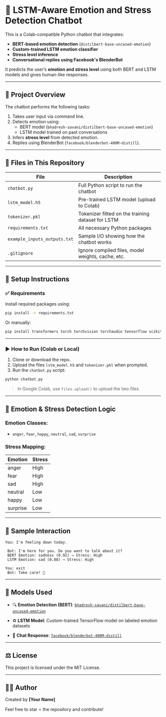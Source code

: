 # 🤖 LSTM-Aware Emotion and Stress Detection Chatbot

This is a Colab-compatible Python chatbot that integrates:

- **BERT-based emotion detection** (`distilbert-base-uncased-emotion`)
- **Custom-trained LSTM emotion classifier**
- **Stress level inference**
- **Conversational replies using Facebook's BlenderBot**

It predicts the user’s **emotion and stress level** using both BERT and LSTM models and gives human-like responses.

---

## 🧠 Project Overview

The chatbot performs the following tasks:

1. Takes user input via command line.
2. Detects emotion using:
   - BERT model (`bhadresh-savani/distilbert-base-uncased-emotion`)
   - LSTM model trained on past conversations
3. Infers **stress level** from detected emotion.
4. Replies using BlenderBot (`facebook/blenderbot-400M-distill`).

---

## 📁 Files in This Repository

| File                         | Description                                       |
| ---------------------------- | ------------------------------------------------- |
| `chatbot.py`                 | Full Python script to run the chatbot             |
| `lstm_model.h5`              | Pre-trained LSTM model (upload to Colab)          |
| `tokenizer.pkl`              | Tokenizer fitted on the training dataset for LSTM |
| `requirements.txt`           | All necessary Python packages                     |
| `example_inputs_outputs.txt` | Sample I/O showing how the chatbot works          |
| `.gitignore`                 | Ignore compiled files, model weights, cache, etc. |

---

## 🚀 Setup Instructions

### ✅ Requirements

Install required packages using:

```bash
pip install -r requirements.txt
```

Or manually:

```bash
pip install transformers torch torchvision torchaudio tensorflow scikit-learn
```

---

### ▶️ How to Run (Colab or Local)

1. Clone or download the repo.
2. Upload the files `lstm_model.h5` and `tokenizer.pkl` when prompted.
3. Run the `chatbot.py` script:

```bash
python chatbot.py
```

> In Google Colab, use `files.upload()` to upload the two files.

---

## 🧠 Emotion & Stress Detection Logic

### Emotion Classes:

- `anger`, `fear`, `happy`, `neutral`, `sad`, `surprise`

### Stress Mapping:

| Emotion  | Stress |
| -------- | ------ |
| anger    | High   |
| fear     | High   |
| sad      | High   |
| neutral  | Low    |
| happy    | Low    |
| surprise | Low    |

---

## 💬 Sample Interaction

```text
You: I'm feeling down today.

 Bot: I'm here for you. Do you want to talk about it?
 BERT Emotion: sadness (0.92) → Stress: High
 LSTM Emotion: sad (0.88) → Stress: High

You: exit
 Bot: Take care! 💙
```

---

## 📌 Models Used

- 🔍 **Emotion Detection (BERT)**: [`bhadresh-savani/distilbert-base-uncased-emotion`](https://huggingface.co/bhadresh-savani/distilbert-base-uncased-emotion)

- ♻️ **LSTM Model**: Custom-trained TensorFlow model on labeled emotion datasets

- 💬 **Chat Response**: [`facebook/blenderbot-400M-distill`](https://huggingface.co/facebook/blenderbot-400M-distill)

---

## ⚖️ License

This project is licensed under the MIT License.

---

## 🙋‍♀️ Author

Created by **[Your Name]**

Feel free to star ⭐ the repository and contribute!

